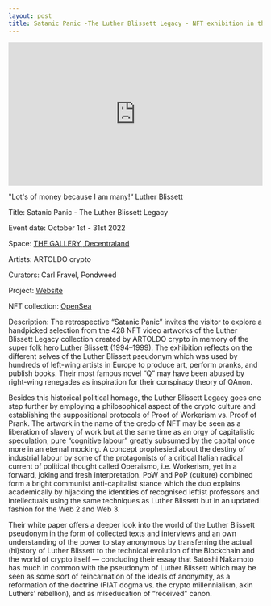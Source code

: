 ```yaml
---
layout: post
title: Satanic Panic -The Luther Blissett Legacy - NFT exhibition in the Decentraland metaverse 
---
```


<div style="padding:56.25% 0 0 0;position:relative;"><iframe src="https://player.vimeo.com/video/758342337?h=f1a82a3f9d&color=30f4df&title=0&byline=0&portrait=0" style="position:absolute;top:0;left:0;width:100%;height:100%;" frameborder="0" allow="autoplay; fullscreen; picture-in-picture" allowfullscreen></iframe></div><script src="https://player.vimeo.com/api/player.js"></script>

"Lot's of money because I am many!“ Luther Blissett

Title: Satanic Panic - The Luther Blissett Legacy

Event date: October 1st - 31st 2022

Space: [THE GALLERY, Decentraland](https://play.decentraland.org/?position=9%2C98)

Artists: ARTOLDO crypto

Curators: Carl Fravel, Pondweed

Project: [Website](https://lutherblissettlegacy.github.io/collection/)

NFT collection: [OpenSea](https://opensea.io/collection/lutherblissett)

Description: The retrospective “Satanic Panic” invites the visitor to explore a handpicked selection from the 428 NFT video artworks of the Luther Blissett Legacy collection created by ARTOLDO crypto in memory of the super folk hero Luther Blissett (1994–1999). The exhibition reflects on the different selves of the Luther Blissett pseudonym which was used by hundreds of left-wing artists in Europe to produce art, perform pranks, and publish books. Their most famous novel “Q” may have been abused by right-wing renegades as inspiration for their conspiracy theory of QAnon.

Besides this historical political homage, the Luther Blissett Legacy goes one step further by employing a philosophical aspect of the crypto culture and establishing the suppositional protocols of Proof of Workerism vs. Proof of Prank. The artwork in the name of the credo of NFT may be seen as a liberation of slavery of work but at the same time as an orgy of capitalistic speculation, pure “cognitive labour” greatly subsumed by the capital once more in an eternal mocking. A concept prophesied about the destiny of industrial labour by some of the protagonists of a critical Italian radical current of political thought called Operaismo, i.e. Workerism, yet in a forward, joking and fresh interpretation. PoW and PoP (culture) combined form a bright communist anti-capitalist stance which the duo explains academically by hijacking the identities of recognised leftist professors and intellectuals using the same techniques as Luther Blissett but in an updated fashion for the Web 2 and Web 3.

Their white paper offers a deeper look into the world of the Luther Blissett pseudonym in the form of collected texts and interviews and an own understanding of the power to stay anonymous by transferring the actual (hi)story of Luther Blissett to the technical evolution of the Blockchain and the world of crypto itself — concluding their essay that Satoshi Nakamoto has much in common with the pseudonym of Luther Blissett which may be seen as some sort of reincarnation of the ideals of anonymity, as a reformation of the doctrine (FIAT dogma vs. the crypto millennialism, akin Luthers’ rebellion), and as miseducation of “received” canon.
